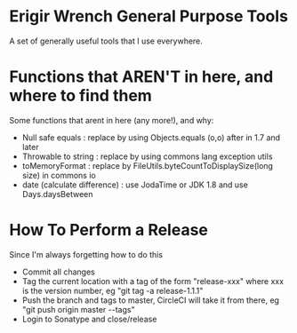 # Erigir Wrench General Purpose Tools

A set of generally useful tools that I use everywhere.

# Functions that AREN'T in here, and where to find them

Some functions that arent in here (any more!), and why:

* Null safe equals : replace by using Objects.equals (o,o) after in 1.7 and later
* Throwable to string : replace by using commons lang exception utils
* toMemoryFormat : replace by FileUtils.byteCountToDisplaySize(long size) in commons io
* date (calculate difference) : use JodaTime or JDK 1.8 and use Days.daysBetween

# How To Perform a Release

Since I'm always forgetting how to do this

* Commit all changes
* Tag the current location with a tag of the form "release-xxx" where xxx is the version number, eg "git tag -a release-1.1.1"
* Push the branch and tags to master, CircleCI will take it from there, eg "git push origin master --tags"
* Login to Sonatype and close/release
